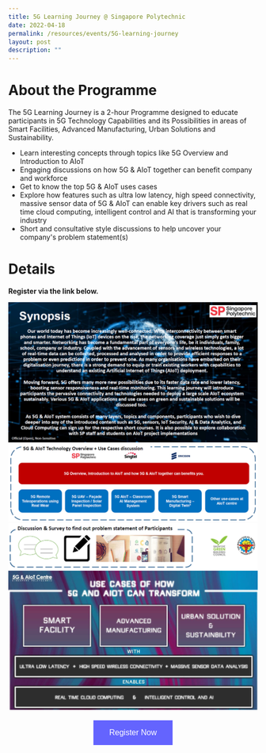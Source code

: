 ```yaml
---
title: 5G Learning Journey @ Singapore Polytechnic
date: 2022-04-18
permalink: /resources/events/5G-learning-journey
layout: post
description: ""
---
```

# About the Programme

The 5G Learning Journey is a 2-hour Programme designed to educate participants in 5G Technology Capabilities and its Possibilities in areas of Smart Facilities, Advanced Manufacturing, Urban Solutions and Sustainability.  

* Learn interesting concepts through topics like 5G Overview and Introduction to AIoT 
* Engaging discussions on how 5G &amp; AIoT together can benefit company and workforce
* Get to know the top 5G &amp; AIoT uses cases
* Explore how features such as ultra low latency, high speed connectivity, massive sensor data of 5G &amp; AIoT can enable key drivers such as real time cloud computing, intelligent control and AI that is transforming your industry 
* Short and consultative style discussions to help uncover your company's problem statement(s) 


# Details
**Register via the link below.**

![5G Learning Journey Synopsis](/images/events/Regular%20Programmes/5G%20Learning%20Journey%20Content_1.png)
![5G Learning Journey Content 1](/images/events/Regular%20Programmes/5G%20Learning%20Journey%20Content_2.png)
![5G Learning Journey Content 2](/images/events/Regular%20Programmes/5G%20Learning%20Journey%20Content_2B.png)
![5G Learning Journey Use Cases](/images/events/Regular%20Programmes/5G%20Learning%20Journey%20Content_3.png)
<style>
#register {
  background-color: #0000ff;
  border: none;
  color: white;
  padding: 16px 32px;
  text-align: center;
  font-size: 16px;
  margin: 4px 2px;
  opacity: 0.6;
  transition: 0.3s;
  display: inline-block;
  text-decoration: none;
  cursor: pointer;
}
</style>

<center><a target="_blank" href="https://form.gov.sg/#!/623d6ee7d4b65800125b32fa"><button class="btn" id="register">Register Now</button></a></center>